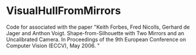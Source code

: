 # VisualHullFromMirrors
Code for  associated with the paper "Keith Forbes, Fred Nicolls, Gerhard de Jager and Anthon Voigt. Shape-from-Silhouette with Two Mirrors and an Uncalibrated Camera. In Proceedings of the 9th European Conference on Computer Vision (ECCV), May 2006. "
